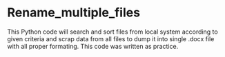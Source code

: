 # Rename_multiple_files

This Python code will search and sort files from local system according to given criteria and scrap data from all files to dump it into single .docx file with all proper formating.
This code was written as practice.
